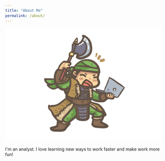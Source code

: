 ```yaml
---
title: "About Me"
permalink: /about/
---
```


![alt text](/assets/images/bandit.png "me")

I'm an analyst. I love learning new ways to work faster and make work more fun!